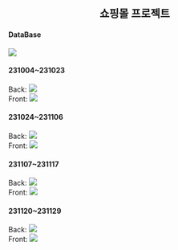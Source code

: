 <div align=center>
  <h2> 쇼핑몰 프로젝트 </h2>
</div>

<div>
  <p>
  <h4>DataBase</h4>
    <img src="https://img.shields.io/badge/MySQL-4479A1?style=for-the-badge&logo=MySQL&logoColor=white">
  </p>
  <p>
  <h4>231004~231023</h4>
    Back: <img src="https://img.shields.io/badge/Node.js-#339933?style=for-the-badge&logo=nodedotjs&logoColor=white">
    <br>
    Front: <img src="https://img.shields.io/badge/Node.js-#339933?style=for-the-badge&logo=nodedotjs&logoColor=white">
  </p>
  <p>
  <h4>231024~231106</h4>
    Back: <img src="https://img.shields.io/badge/Node.js-#339933?style=for-the-badge&logo=nodedotjs&logoColor=white">
    <br>
    Front: <img src="https://img.shields.io/badge/react-61DAFB?style=for-the-badge&logo=react&logoColor=black">
  </p>
  <p>
  <h4>231107~231117</h4>
    Back: <img src="https://img.shields.io/badge/spring-6DB33F?style=for-the-badge&logo=spring&logoColor=white">
    <br>
    Front: <img src="https://img.shields.io/badge/Thymeleaf-#005F0F?style=for-the-badge&logo=thymeleaf&logoColor=white">
  </p>
  <p>
  <h4>231120~231129</h4>
    Back: <img src="https://img.shields.io/badge/spring-6DB33F?style=for-the-badge&logo=spring&logoColor=white">
    <br>
    Front: <img src="https://img.shields.io/badge/react-61DAFB?style=for-the-badge&logo=react&logoColor=black">
  </p>
</div>
